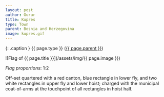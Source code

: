 ```yaml
---
layout: post
author: Gurur
title: Kupres
type: Town
parent: Bosnia and Herzegovina
image: kupres.gif
---
```

{: .caption }
{{ page.type }} ([{{ page.parent }}](/2019/03/30/bosnia-and-herzegovina.html))

![Flag of {{ page.title }}](/assets/img/{{ page.image }})

*Flag proportions*: 1:2

Off-set quartered with a red canton, blue rectangle in lower fly, and two white rectangles in upper fly and lower hoist; charged with the municipal coat-of-arms at the touchpoint of all rectangles in hoist half.
